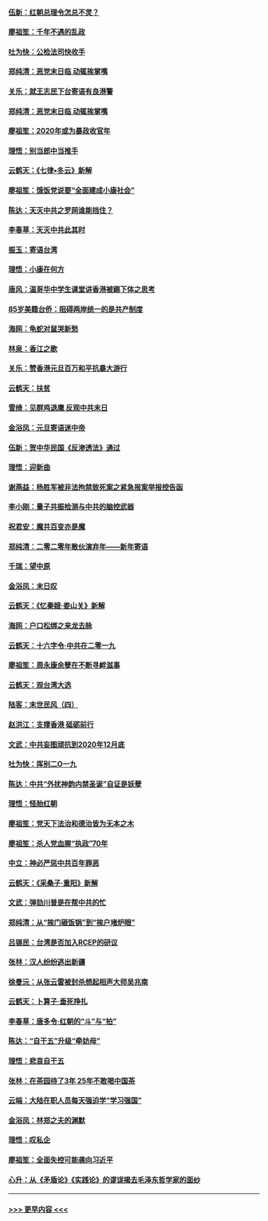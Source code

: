 #### [伍新：红朝总理令怎总不灵？](../pages/nsc993/n11770813.md?t=01070322) 
#### [廖祖笙：千年不遇的乱政](../pages/nsc993/n11770373.md?t=01070322) 
#### [吐为快：公检法司快收手](../pages/nsc993/n11770359.md?t=01070322) 
#### [郑纯清：恶党末日临 动辄挨掌嘴](../pages/nsc993/n11769912.md?t=01070322) 
#### [关乐：就王志民下台寄语有良港警](../pages/nsc993/n11769903.md?t=01070322) 
#### [郑纯清：恶党末日临 动辄挨掌嘴](../pages/nsc993/n11769356.md?t=01070322) 
#### [廖祖笙：2020年或为暴政收官年](../pages/nsc993/n11768216.md?t=01070322) 
#### [理悟：别当郎中当推手](../pages/nsc993/n11768243.md?t=01070322) 
#### [云鹤天：《七律▪冬云》新解](../pages/nsc993/n11768204.md?t=01070322) 
#### [廖祖笙：饿饭党说要“全面建成小康社会”](../pages/nsc993/n11767482.md?t=01070322) 
#### [陈达：天灭中共之罗网谁能挡住？](../pages/nsc993/n11767465.md?t=01070322) 
#### [李春草：天灭中共此其时](../pages/nsc993/n11767452.md?t=01070322) 
#### [振玉：寄语台湾](../pages/nsc993/n11767432.md?t=01070322) 
#### [理悟：小康在何方](../pages/nsc993/n11767394.md?t=01070322) 
#### [唐风：温哥华中学生课堂讲香港被踢下体之思考](../pages/nsc993/n11766848.md?t=01070322) 
#### [85岁美籍台侨：阻碍两岸统一的是共产制度](../pages/nsc993/n11765043.md?t=01070322) 
#### [海网：龟蛇对鼠哭新愁](../pages/nsc993/n11764895.md?t=01070322) 
#### [林泉：香江之歌](../pages/nsc993/n11764415.md?t=01070322) 
#### [关乐：赞香港元旦百万和平抗暴大游行](../pages/nsc993/n11764382.md?t=01070322) 
#### [云鹤天：扶贫](../pages/nsc993/n11764245.md?t=01070322) 
#### [雪绮：见群鸡退鹰  反观中共末日](../pages/nsc993/n11762112.md?t=01070322) 
#### [金浴凤：元旦寄语迷中帝](../pages/nsc993/n11761788.md?t=01070322) 
#### [伍新：贺中华民国《反渗透法》通过](../pages/nsc993/n11761994.md?t=01070322) 
#### [理悟：迎新曲](../pages/nsc993/n11761152.md?t=01070322) 
#### [谢燕益：杨胜军被非法拘禁致死案之紧急报案举报控告函](../pages/nsc993/n11756134.md?t=01070322) 
#### [李小刚：量子共振检测与中共的脑控武器](../pages/nsc993/n11754518.md?t=01070322) 
#### [祝君安：魔共百变亦是魔](../pages/nsc993/n11754469.md?t=01070322) 
#### [郑纯清：二零二零年散伙演弃年——新年寄语](../pages/nsc993/n11754195.md?t=01070322) 
#### [千瑞：望中原](../pages/nsc993/n11754159.md?t=01070322) 
#### [金浴凤：末日叹](../pages/nsc993/n11752359.md?t=01070322) 
#### [云鹤天：《忆秦娥‧娄山关》新解](../pages/nsc993/n11752348.md?t=01070322) 
#### [海网：户口松绑之来龙去脉](../pages/nsc993/n11752328.md?t=01070322) 
#### [云鹤天：十六字令‧中共在二零一九](../pages/nsc993/n11752305.md?t=01070322) 
#### [廖祖笙：周永康余孽在不断寻衅滋事](../pages/nsc993/n11751013.md?t=01070322) 
#### [云鹤天：观台湾大选](../pages/nsc993/n11751007.md?t=01070322) 
#### [陆客：末世民风（四）](../pages/nsc993/n11749203.md?t=01070322) 
#### [赵洪江：支撑香港 砥砺前行](../pages/nsc993/n11748482.md?t=01070322) 
#### [文武：中共妄图顽抗到2020年12月底](../pages/nsc993/n11748446.md?t=01070322) 
#### [吐为快：挥别二O一九](../pages/nsc993/n11748411.md?t=01070322) 
#### [陈达：中共“外扰神韵内禁圣诞”自证是妖孽](../pages/nsc993/n11748226.md?t=01070322) 
#### [理悟：怪胎红朝](../pages/nsc993/n11748206.md?t=01070322) 
#### [廖祖笙：党天下法治和德治皆为无本之木](../pages/nsc993/n11748135.md?t=01070322) 
#### [廖祖笙：杀人党血腥“执政”70年](../pages/nsc993/n11745144.md?t=01070322) 
#### [中立：神必严惩中共百年罪恶](../pages/nsc993/n11744970.md?t=01070322) 
#### [云鹤天：《采桑子‧重阳》新解](../pages/nsc993/n11744948.md?t=01070322) 
#### [文武：弹劾川普是在帮中共的忙](../pages/nsc993/n11744758.md?t=01070322) 
#### [郑纯清：从“挨门砸饭锅”到“挨户堵炉眼”](../pages/nsc993/n11744745.md?t=01070322) 
#### [吕锡民：台湾是否加入RCEP的研议](../pages/nsc993/n11744701.md?t=01070322) 
#### [张林：汉人纷纷逃出新疆](../pages/nsc993/n11743530.md?t=01070322) 
#### [徐曼沅：从张云雷被封杀想起相声大师吴兆南](../pages/nsc993/n11741816.md?t=01070322) 
#### [云鹤天：卜算子‧垂死挣扎](../pages/nsc993/n11739956.md?t=01070322) 
#### [李春草：唐多令‧红朝的“斗”与“拍”](../pages/nsc993/n11739830.md?t=01070322) 
#### [陈达：“自干五”升级“牵妨母”](../pages/nsc993/n11739724.md?t=01070322) 
#### [理悟：悲哀自干五](../pages/nsc993/n11739547.md?t=01070322) 
#### [张林：在茶园待了3年 25年不敢喝中国茶](../pages/nsc993/n11739240.md?t=01070322) 
#### [云端：大陆在职人员每天强迫学“学习强国”](../pages/nsc993/n11738735.md?t=01070322) 
#### [金浴凤：林郑之夫的渊默](../pages/nsc993/n11737735.md?t=01070322) 
#### [理悟：叹私企](../pages/nsc993/n11737715.md?t=01070322) 
#### [廖祖笙：全面失控可能袭向习近平](../pages/nsc993/n11737704.md?t=01070322) 
#### [心升：从《矛盾论》《实践论》的谬误揭去毛泽东哲学家的面纱](../pages/nsc993/n11736962.md?t=01070322) 

----
#### [ >>> 更早内容 <<< ](../indexes/nsc993-earlier.md)
